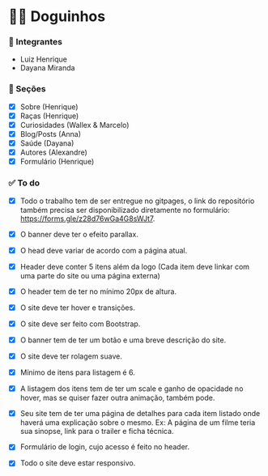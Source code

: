 # 🐕‍🦺 Doguinhos

### 👤 Integrantes 
- Luiz Henrique
- Dayana Miranda

### 📄 Seções

- [x] Sobre (Henrique)
- [x] Raças (Henrique)
- [x] Curiosidades (Wallex & Marcelo)
- [x] Blog/Posts (Anna)
- [x] Saúde (Dayana)
- [x] Autores (Alexandre)
- [x] Formulário (Henrique)

### ✅ To do

- [x] Todo o trabalho tem de ser entregue no gitpages, o link do repositório também precisa ser disponibilizado diretamente no formulário: https://forms.gle/z28d76wGa4G8sWJt7.
- [x] O banner deve ter o efeito parallax.
- [x] O head deve variar de acordo com a página atual.
- [x] Header deve conter 5 itens além da logo (Cada item deve linkar com uma parte do site ou uma página externa)
- [x] O header tem de ter no mínimo 20px de altura.
- [x] O site deve ter hover e transições.
- [x] O site deve ser feito com Bootstrap.
- [x] O banner tem de ter um botão e uma breve descrição do site.
- [x] O site deve ter rolagem suave.
- [x] Mínimo de itens para listagem é 6.
- [x] A listagem dos itens tem de ter um scale e ganho de opacidade no hover, mas se quiser fazer outra animação, também pode.
- [x] Seu site tem de ter uma página de detalhes para cada item listado onde haverá uma explicação sobre o mesmo. Ex: A página de um filme teria sua sinopse, link para o trailer e ficha técnica.
- [x] Formulário de login, cujo acesso é feito no header.
- [x] Todo o site deve estar responsivo.

